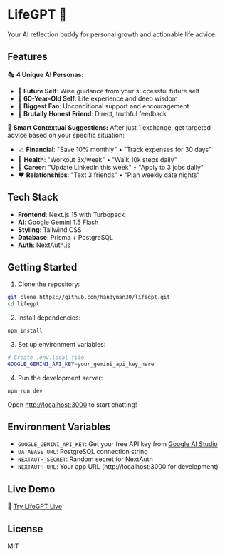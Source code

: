 # LifeGPT 🌟

Your AI reflection buddy for personal growth and actionable life advice.

## Features

🎭 **4 Unique AI Personas:**
- **🌟 Future Self**: Wise guidance from your successful future self
- **👴 60-Year-Old Self**: Life experience and deep wisdom
- **🎉 Biggest Fan**: Unconditional support and encouragement  
- **💬 Brutally Honest Friend**: Direct, truthful feedback

🎯 **Smart Contextual Suggestions:**
After just 1 exchange, get targeted advice based on your specific situation:
- 📈 **Financial**: "Save 10% monthly" • "Track expenses for 30 days"
- 💪 **Health**: "Workout 3x/week" • "Walk 10k steps daily"
- 💼 **Career**: "Update LinkedIn this week" • "Apply to 3 jobs daily"
- ❤️ **Relationships**: "Text 3 friends" • "Plan weekly date nights"

## Tech Stack

- **Frontend**: Next.js 15 with Turbopack
- **AI**: Google Gemini 1.5 Flash
- **Styling**: Tailwind CSS
- **Database**: Prisma + PostgreSQL
- **Auth**: NextAuth.js

## Getting Started

1. Clone the repository:
```bash
git clone https://github.com/handyman30/lifegpt.git
cd lifegpt
```

2. Install dependencies:
```bash
npm install
```

3. Set up environment variables:
```bash
# Create .env.local file
GOOGLE_GEMINI_API_KEY=your_gemini_api_key_here
```

4. Run the development server:
```bash
npm run dev
```

Open [http://localhost:3000](http://localhost:3000) to start chatting!

## Environment Variables

- `GOOGLE_GEMINI_API_KEY`: Get your free API key from [Google AI Studio](https://makersuite.google.com/app/apikey)
- `DATABASE_URL`: PostgreSQL connection string
- `NEXTAUTH_SECRET`: Random secret for NextAuth
- `NEXTAUTH_URL`: Your app URL (http://localhost:3000 for development)

## Live Demo

🚀 [Try LifeGPT Live](https://lifegpt.up.railway.app)

## License

MIT
